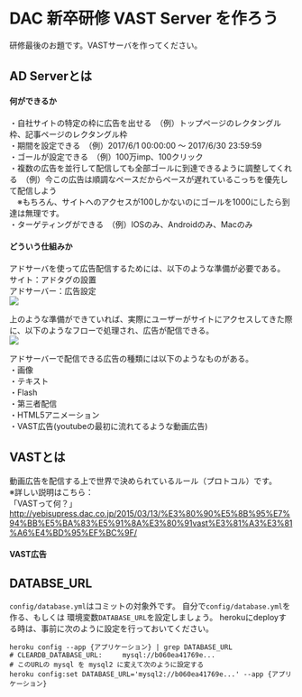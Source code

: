 # DAC 新卒研修 VAST Server を作ろう
研修最後のお題です。VASTサーバを作ってください。

## AD Serverとは
#### 何ができるか
・自社サイトの特定の枠に広告を出せる　（例）トップページのレクタングル枠、記事ページのレクタングル枠  
・期間を設定できる　（例）2017/6/1 00:00:00 〜 2017/6/30 23:59:59  
・ゴールが設定できる　（例）100万imp、100クリック  
・複数の広告を並行して配信しても全部ゴールに到達できるように調整してくれる　（例）今この広告は順調なペースだからペースが遅れているこっちを優先して配信しよう  
　※もちろん、サイトへのアクセスが100しかないのにゴールを1000にしたら到達は無理です。  
・ターゲティングができる　（例）IOSのみ、Androidのみ、Macのみ  

#### どういう仕組みか
アドサーバを使って広告配信するためには、以下のような準備が必要である。  
サイト：アドタグの設置  
アドサーバー：広告設定  
<img src="http://webdemo.dac.co.jp/omi/vast/vast_1.png"></img>

上のような準備ができていれば、実際にユーザーがサイトにアクセスしてきた際に、以下のようなフローで処理され、広告が配信できる。  
<img src="http://webdemo.dac.co.jp/omi/vast/vast_2.png"></img>

アドサーバーで配信できる広告の種類には以下のようなものがある。  
・画像  
・テキスト  
・Flash  
・第三者配信  
・HTML5アニメーション  
・VAST広告(youtubeの最初に流れてるような動画広告)  

## VASTとは
動画広告を配信する上で世界で決められているルール（プロトコル）です。  
※詳しい説明はこちら：  
「VASTって何？」http://yebisupress.dac.co.jp/2015/03/13/%E3%80%90%E5%8B%95%E7%94%BB%E5%BA%83%E5%91%8A%E3%80%91vast%E3%81%A3%E3%81%A6%E4%BD%95%EF%BC%9F/  

#### VAST広告


## DATABSE_URL
`config/database.yml`はコミットの対象外です。
自分で`config/database.yml`を作る、もしくは 環境変数`DATABASE_URL`を設定しましょう。
herokuにdeployする時は、事前に次のように設定を行っておいてください。

```
heroku config --app {アプリケーション} | grep DATABASE_URL
# CLEARDB_DATABASE_URL:     mysql://b060ea41769e...
# このURLの mysql を mysql2 に変えて次のように設定する
heroku config:set DATABASE_URL='mysql2://b060ea41769e...' --app {アプリケーション}
```
